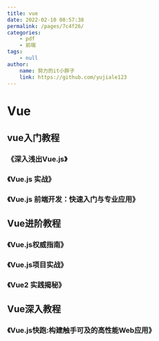 ```yaml
---
title: vue 
date: 2022-02-10 08:57:38 
permalink: /pages/7c4f26/
categories:
    - pdf
    - 前端
tags:
    - null
author:
    name: 努力的it小胖子
    link: https://github.com/yujiale123
---
```


# Vue

## vue入门教程

### 《深入浅出Vue.js》

### 《Vue.js 实战》

### 《Vue.js 前端开发：快速入门与专业应用》

## Vue进阶教程

### 《Vue.js权威指南》

### 《Vue.js项目实战》

### 《Vue2 实践揭秘》

## Vue深入教程

### 《Vue.js快跑:构建触手可及的高性能Web应用》

